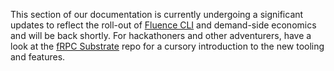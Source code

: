 This section of our documentation is currently undergoing a significant updates to reflect the roll-out of [Fluence CLI](https://github.com/fluencelabs/fluence-cli) and demand-side economics and will be back shortly. For hackathoners and other adventurers, have a look at the [fRPC Substrate](https://github.com/fluencelabs/fRPC-Substrate) repo for a cursory introduction to the new tooling and features.
